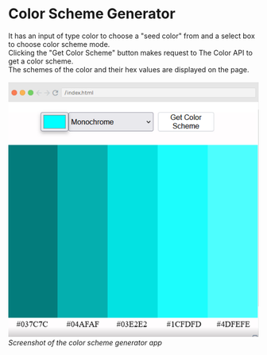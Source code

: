 # Color Scheme Generator
It has an input of type color to choose a "seed color" from and a select box to choose color scheme mode.\
Clicking the "Get Color Scheme" button makes request to The Color API to get a color scheme.\
The schemes of the color and their hex values are displayed on the page.\
\
![](https://github.com/dlwub/A-Color-Scheme-Generator/blob/main/images/Color%20Scheme%20Generator.png)\
*Screenshot of the color scheme generator app*

